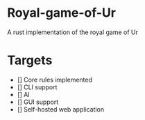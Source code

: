 # Royal-game-of-Ur
A rust implementation of the royal game of Ur
# Targets
* [] Core rules implemented
* [] CLI support
* [] AI
* [] GUI support
* [] Self-hosted web application
